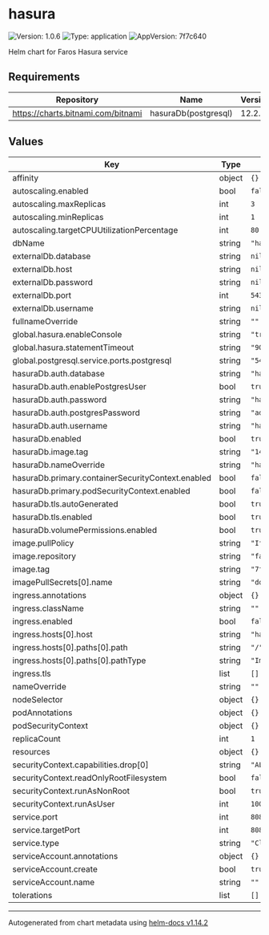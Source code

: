 # hasura

![Version: 1.0.6](https://img.shields.io/badge/Version-1.0.6-informational?style=flat-square) ![Type: application](https://img.shields.io/badge/Type-application-informational?style=flat-square) ![AppVersion: 7f7c640](https://img.shields.io/badge/AppVersion-7f7c640-informational?style=flat-square)

Helm chart for Faros Hasura service

## Requirements

| Repository | Name | Version |
|------------|------|---------|
| https://charts.bitnami.com/bitnami | hasuraDb(postgresql) | 12.2.2 |

## Values

| Key | Type | Default | Description |
|-----|------|---------|-------------|
| affinity | object | `{}` |  |
| autoscaling.enabled | bool | `false` |  |
| autoscaling.maxReplicas | int | `3` |  |
| autoscaling.minReplicas | int | `1` |  |
| autoscaling.targetCPUUtilizationPercentage | int | `80` |  |
| dbName | string | `"hasura-db"` |  |
| externalDb.database | string | `nil` |  |
| externalDb.host | string | `nil` |  |
| externalDb.password | string | `nil` |  |
| externalDb.port | int | `5432` |  |
| externalDb.username | string | `nil` |  |
| fullnameOverride | string | `""` |  |
| global.hasura.enableConsole | string | `"true"` |  |
| global.hasura.statementTimeout | string | `"90000"` |  |
| global.postgresql.service.ports.postgresql | string | `"5432"` |  |
| hasuraDb.auth.database | string | `"hasuradb"` |  |
| hasuraDb.auth.enablePostgresUser | bool | `true` |  |
| hasuraDb.auth.password | string | `"hasura"` |  |
| hasuraDb.auth.postgresPassword | string | `"admin"` |  |
| hasuraDb.auth.username | string | `"hasura"` |  |
| hasuraDb.enabled | bool | `true` |  |
| hasuraDb.image.tag | string | `"14.7.0"` |  |
| hasuraDb.nameOverride | string | `"hasura-db"` |  |
| hasuraDb.primary.containerSecurityContext.enabled | bool | `false` |  |
| hasuraDb.primary.podSecurityContext.enabled | bool | `false` |  |
| hasuraDb.tls.autoGenerated | bool | `true` |  |
| hasuraDb.tls.enabled | bool | `true` |  |
| hasuraDb.volumePermissions.enabled | bool | `true` |  |
| image.pullPolicy | string | `"IfNotPresent"` |  |
| image.repository | string | `"farosai/hasura"` |  |
| image.tag | string | `"7f7c6406bf02fb40a6cec7912e48a2474484c554"` |  |
| imagePullSecrets[0].name | string | `"dockerhub"` |  |
| ingress.annotations | object | `{}` |  |
| ingress.className | string | `""` |  |
| ingress.enabled | bool | `false` |  |
| ingress.hosts[0].host | string | `"hasura.local"` |  |
| ingress.hosts[0].paths[0].path | string | `"/"` |  |
| ingress.hosts[0].paths[0].pathType | string | `"ImplementationSpecific"` |  |
| ingress.tls | list | `[]` |  |
| nameOverride | string | `""` |  |
| nodeSelector | object | `{}` |  |
| podAnnotations | object | `{}` |  |
| podSecurityContext | object | `{}` |  |
| replicaCount | int | `1` |  |
| resources | object | `{}` |  |
| securityContext.capabilities.drop[0] | string | `"ALL"` |  |
| securityContext.readOnlyRootFilesystem | bool | `false` |  |
| securityContext.runAsNonRoot | bool | `true` |  |
| securityContext.runAsUser | int | `1000` |  |
| service.port | int | `8080` |  |
| service.targetPort | int | `8080` |  |
| service.type | string | `"ClusterIP"` |  |
| serviceAccount.annotations | object | `{}` |  |
| serviceAccount.create | bool | `true` |  |
| serviceAccount.name | string | `""` |  |
| tolerations | list | `[]` |  |

----------------------------------------------
Autogenerated from chart metadata using [helm-docs v1.14.2](https://github.com/norwoodj/helm-docs/releases/v1.14.2)
